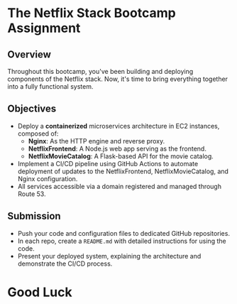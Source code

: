 # The Netflix Stack Bootcamp Assignment

## Overview

Throughout this bootcamp, you've been building and deploying components of the Netflix stack.
Now, it's time to bring everything together into a fully functional system.

## Objectives

- Deploy a **containerized** microservices architecture in EC2 instances, composed of:
  - **Nginx**: As the HTTP engine and reverse proxy.
  - **NetflixFrontend**: A Node.js web app serving as the frontend.
  - **NetflixMovieCatalog**: A Flask-based API for the movie catalog.
- Implement a CI/CD pipeline using GitHub Actions to automate deployment of updates to the NetflixFrontend, NetflixMovieCatalog, and Nginx configuration.
- All services accessible via a domain registered and managed through Route 53.

## Submission

- Push your code and configuration files to dedicated GitHub repositories.
- In each repo, create a `README.md` with detailed instructions for using the code.
- Present your deployed system, explaining the architecture and demonstrate the CI/CD process.

# Good Luck

